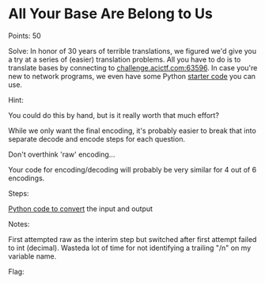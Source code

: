 # All Your Base Are Belong to Us

Points: 50

Solve:
In honor of 30 years of terrible translations, we figured we'd give you a try at a series of (easier) translation problems. All you have to do is to translate bases by connecting to [challenge.acictf.com:63596](https://challenge.acictf.com:63596). In case you're new to network programs, we even have some Python [starter code](https://challenge.acictf.com/static/0b4faa5ee6ef62565c84675e6bf2a867/starter_code.py) you can use.


Hint:

You could do this by hand, but is it really worth that much effort?

While we only want the final encoding, it's probably easier to break that into separate decode and encode steps for each question.

Don't overthink 'raw' encoding...

Your code for encoding/decoding will probably be very similar for 4 out of 6 encodings.


Steps:

[Python code to convert](https://github.com/adstannard/ACI-CTF-CyberStake2020/blob/master/Miscellaneous/starter_code-3.py) the input and output

Notes:

First attempted raw as the interim step but switched after first attempt failed to int (decimal). Wasteda lot of time for not identifying a trailing "/n" on my variable name. 

Flag: <!-- ACI{Somebody_set_up_us_the_bomb_74bf7f44} -->
